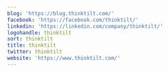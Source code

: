 ```yaml
---
blog: 'https://blog.thinktilt.com/'
facebook: 'https://facebook.com/thinktilt/'
linkedin: 'https://linkedin.com/company/thinktilt/'
logohandle: thinktilt
sort: thinktilt
title: thinktilt
twitter: thinktilt
website: 'https://www.thinktilt.com/'
---
```

